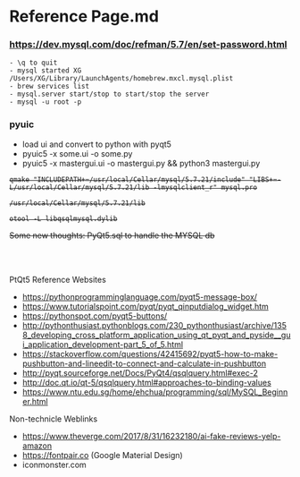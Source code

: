 # Reference Page.md

### https://dev.mysql.com/doc/refman/5.7/en/set-password.html
~~~ 
- \q to quit
- mysql started XG   /Users/XG/Library/LaunchAgents/homebrew.mxcl.mysql.plist
- brew services list
- mysql.server start/stop to start/stop the server
- mysql -u root -p
~~~





### pyuic
- load ui and convert to python with pyqt5
- pyuic5 -x some.ui -o some.py
- pyuic5 -x mastergui.ui -o mastergui.py && python3 mastergui.py 

<del> 

    qmake "INCLUDEPATH+=/usr/local/Cellar/mysql/5.7.21/include" "LIBS+=-L/usr/local/Cellar/mysql/5.7.21/lib -lmysqlclient_r" mysql.pro

    /usr/local/Cellar/mysql/5.7.21/lib

    otool -L libqsqlmysql.dylib


</del>


<del> Some new thoughts: PyQt5.sql to handle the MYSQL db </del>

     
<br> <br>

PtQt5 Reference Websites
- https://pythonprogramminglanguage.com/pyqt5-message-box/
- https://www.tutorialspoint.com/pyqt/pyqt_qinputdialog_widget.htm
- https://pythonspot.com/pyqt5-buttons/
- http://pythonthusiast.pythonblogs.com/230_pythonthusiast/archive/1358_developing_cross_platform_application_using_qt_pyqt_and_pyside__gui_application_development-part_5_of_5.html
- https://stackoverflow.com/questions/42415692/pyqt5-how-to-make-pushbutton-and-lineedit-to-connect-and-calculate-in-pushbutton
- http://pyqt.sourceforge.net/Docs/PyQt4/qsqlquery.html#exec-2
- http://doc.qt.io/qt-5/qsqlquery.html#approaches-to-binding-values
- https://www.ntu.edu.sg/home/ehchua/programming/sql/MySQL_Beginner.html

Non-technicle Weblinks
- https://www.theverge.com/2017/8/31/16232180/ai-fake-reviews-yelp-amazon
- https://fontpair.co (Google Material Design)
- iconmonster.com



